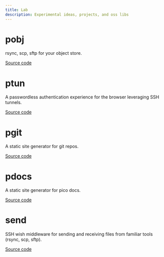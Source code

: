 ```yaml
---
title: Lab
description: Experimental ideas, projects, and oss libs
---
```


# pobj

rsync, scp, sftp for your object store.

[Source code](https://github.com/picosh/pobj)

# ptun

A passwordless authentication experience for the browser leveraging SSH tunnels.

[Source code](https://github.com/picosh/ptun)

# pgit

A static site generator for git repos.

[Source code](https://github.com/picosh/pgit)

# pdocs

A static site generator for pico docs.

[Source code](https://github.com/picosh/pdocs)

# send

SSH wish middleware for sending and receiving files from familiar tools (rsync,
scp, sftp).

[Source code](https://github.com/picosh/send)
